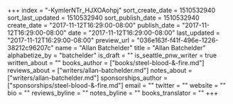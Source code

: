 +++
index = "-KymlerNTr_HJXOAohpj"
sort_create_date = 1510532940
sort_last_updated = 1510532940
sort_publish_date = 1510532940
create_date = "2017-11-12T16:29:00-08:00"
publish_date = "2017-11-12T16:29:00-08:00"
date = "2017-11-12T16:29:00-08:00"
last_updated = "2017-11-12T16:29:00-08:00"
preview_url = "036e163f-f41f-496e-1226-38212c96207c"
name = "Allan Batchelder"
title = "Allan Batchelder"
alphabetize_by = "batchelder"
is_draft = ""
is_seattle_pnw_writer = true
written_about = ""
books_author = ["books/steel-blood-&-fire.md"]
reviews_about = ["writers/allan-batchelder.md"]
notes_about = ["writers/allan-batchelder.md"]
sponsorships_author = ["sponsorships/steel-blood-&-fire.md"]
email = ""
twitter = ""
website = ""
bio = ""
reviews_byline = ""
notes_byline = ""
books_translator = ""
+++
